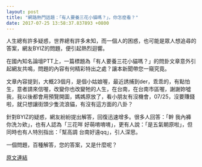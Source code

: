 ```yaml
---
layout: post
title: "網路熱門話題：「有人要養三花小貓嗎？」，你怎麼看？"
date: 2017-07-25 13:58:37.837893 +0800
---
```


人生總有許多疑惑，世界總有許多未知，而一個人的困惑，也可能是眾人想追尋的答案，網友BYIZ的問題，便引起熱烈迴響。

在國內知名論壇PTT上，一篇標題為「有人要養三花小貓嗎？」的問卦文章意外引起網友共鳴，問題的內容有何精彩特出之處？讓本新聞帶您一窺究竟。

文章內容提到，大概23個月，是個小姑娘喔，最近誘捕到der，乖乖的，有點怕生，意者請來信喔，改變你也改變牠的人生，在台南，在台南市區喔，謝謝妳噓我，我以後都會用預覽開圖，媽媽原放了，看小朋友有沒機會，07/25，沒要賺錢啦，就只想讓街頭少隻流浪貓，有沒有這方面的八卦？

針對BYIZ的疑惑，網友紛紛提出解答，回復迅速增多。很多人回答：「幹 我內褲你洗ㄉ欸」，也有人認為「三花咩 好萌唷唷唷」，更有人說：「是五氣朝原啦」，但同時也有人特別指出：「幫高調 台南好遠qq」，引人深思。

一個問題，百種解答，您的答案，又是什麼呢？

<a href = "https://www.ptt.cc/bbs/Gossiping/M.1500925594.A.8E5.html">原文連結</a>

